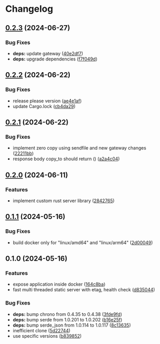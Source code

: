# Changelog

## [0.2.3](https://github.com/majksa-dev/static-server/compare/v0.2.2...v0.2.3) (2024-06-27)


### Bug Fixes

* **deps:** update gateway ([40e2df7](https://github.com/majksa-dev/static-server/commit/40e2df70b4c4f908f3f36c0e7b3fa8cbef7d27e9))
* **deps:** upgrade dependencies ([f7f049d](https://github.com/majksa-dev/static-server/commit/f7f049dc2dee3013bba0c17f50968a3cae91d966))

## [0.2.2](https://github.com/majksa-dev/static-server/compare/v0.2.1...v0.2.2) (2024-06-22)


### Bug Fixes

* release please version ([ae4e1af](https://github.com/majksa-dev/static-server/commit/ae4e1af8b844b5f3a3bf68e9e7017f15d451855c))
* update Cargo.lock ([cb4da29](https://github.com/majksa-dev/static-server/commit/cb4da292c04d0f43828594347771a3243101d8b8))

## [0.2.1](https://github.com/majksa-dev/static-server/compare/v0.2.0...v0.2.1) (2024-06-22)


### Bug Fixes

* implement zero copy using sendfile and new gateway changes ([22211bb](https://github.com/majksa-dev/static-server/commit/22211bb245681c2fb64c547c764e8e949b0e4658))
* response body copy_to should return () ([a2a4c04](https://github.com/majksa-dev/static-server/commit/a2a4c04ef0a2ffa404d5c1518f08155f3aa4e29b))

## [0.2.0](https://github.com/majksa-dev/static-server/compare/v0.1.1...v0.2.0) (2024-06-11)


### Features

* implement custom rust server library ([2842765](https://github.com/majksa-dev/static-server/commit/284276514a80a2876804738b18e1c6da0d7363c1))

## [0.1.1](https://github.com/majksa-dev/static-server/compare/v0.1.0...v0.1.1) (2024-05-16)


### Bug Fixes

* build docker only for "linux/amd64" and "linux/arm64" ([2d00049](https://github.com/majksa-dev/static-server/commit/2d000496487193a7c41850e1d42816c0ae9f03a1))

## 0.1.0 (2024-05-16)


### Features

* expose application inside docker ([164c8ba](https://github.com/majksa-dev/static-server/commit/164c8baf869af289b3c1705978bb7528e434802b))
* fast multi threaded static server with etag, health check ([d835044](https://github.com/majksa-dev/static-server/commit/d835044cff129b37d6ee13119e60f1a47564afa2))


### Bug Fixes

* **deps:** bump chrono from 0.4.35 to 0.4.38 ([3fde9fd](https://github.com/majksa-dev/static-server/commit/3fde9fde179c4130dd2c5cb4cd0e32f2f385a5eb))
* **deps:** bump serde from 1.0.201 to 1.0.202 ([b16e25f](https://github.com/majksa-dev/static-server/commit/b16e25f6fccf1591d0c57152155639871a217af8))
* **deps:** bump serde_json from 1.0.114 to 1.0.117 ([8c13635](https://github.com/majksa-dev/static-server/commit/8c1363560bdd569f3499198b71588f0935504ae9))
* inefficient clone ([5d22744](https://github.com/majksa-dev/static-server/commit/5d22744d3e1404fb2919b49e0fee12ab31f2b3c9))
* use specific versions ([b839852](https://github.com/majksa-dev/static-server/commit/b839852537fc1ab72649436622565de44f8dc44a))
